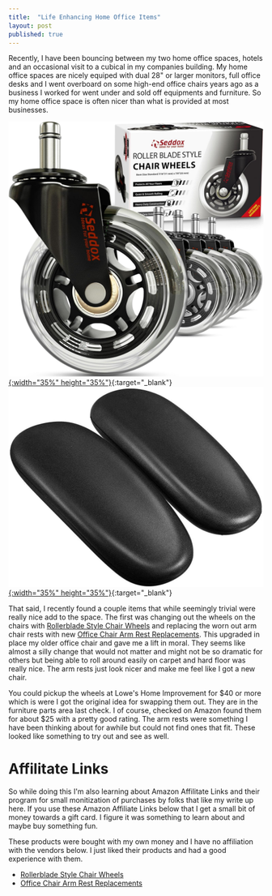 ```yaml
---
title:  "Life Enhancing Home Office Items"
layout: post
published: true
---
```


Recently, I have been bouncing between my two home office spaces, hotels and an occasional visit to a cubical in my companies building. My home office spaces are nicely equiped with dual 28" or larger monitors, full office desks and I went overboard on some high-end office chairs years ago as a business I worked for went under and sold off equipments and furniture. So my home office space is often nicer than what is provided at most businesses.

[![Wheels](/assets/images/office-chair-wheels.png){:width="35%" height="35%"}](/assets/images/office-chair-wheels.png){:target="_blank"}
[![Arms](/assets/images/office-chair-arms.png){:width="35%" height="35%"}](/assets/images/office-chair-arms.png){:target="_blank"}



That said, I recently found a couple items that while seemingly trivial were really nice add to the space. The first was changing out the wheels on the chairs with [Rollerblade Style Chair Wheels](https://www.amazon.com/dp/B06XHV9BY1?&_encoding=UTF8&tag=mcgarrah-20&linkCode=ur2&linkId=127e03b5440a196be752d10b8e9931af&camp=1789&creative=9325) and replacing the worn out arm chair rests with new [Office Chair Arm Rest Replacements](https://www.amazon.com/gp/product/B07KPT1L3Z?&_encoding=UTF8&tag=mcgarrah-20&linkCode=ur2&linkId=5ce9268e6552bcd44226715c10e8ae3d&camp=1789&creative=9325). This upgraded in place my older office chair and gave me a lift in moral. They seems like almost a silly change that would not matter and might not be so dramatic for others but being able to roll around easily on carpet and hard floor was really nice. The arm rests just look nicer and make me feel like I got a new chair.

You could pickup the wheels at Lowe's Home Improvement for $40 or more which is were I got the original idea for swapping them out. They are in the furniture parts area last check. I of course, checked on Amazon found them for about $25 with a pretty good rating. The arm rests were something I have been thinking about for awhile but could not find ones that fit. These looked like something to try out and see as well.

# Affilitate Links

So while doing this I'm also learning about Amazon Affilitate Links and their program for small monitization of purchases by folks that like my write up here. If you use these Amazon Affiliate Links below that I get a small bit of money towards a gift card. I figure it was something to learn about and maybe buy something fun.

These products were bought with my own money and I have no affiliation with the vendors below. I just liked their products and had a good experience with them.

* [Rollerblade Style Chair Wheels](https://www.amazon.com/dp/B06XHV9BY1?&_encoding=UTF8&tag=mcgarrah-20&linkCode=ur2&linkId=127e03b5440a196be752d10b8e9931af&camp=1789&creative=9325)
* [Office Chair Arm Rest Replacements](https://www.amazon.com/gp/product/B07KPT1L3Z?&_encoding=UTF8&tag=mcgarrah-20&linkCode=ur2&linkId=5ce9268e6552bcd44226715c10e8ae3d&camp=1789&creative=9325)
